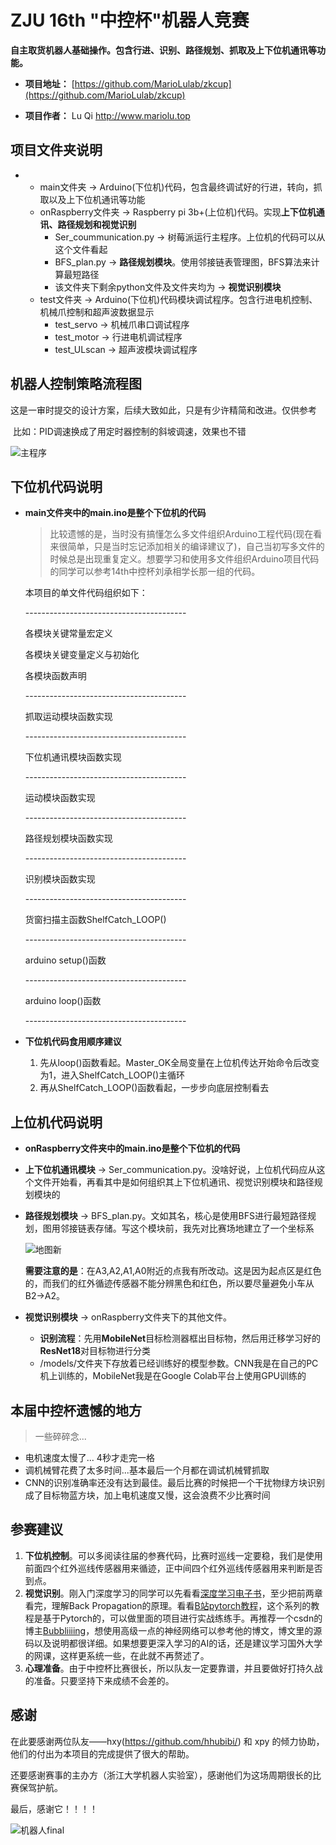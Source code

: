 # ZJU 16th "中控杯"机器人竞赛

**自主取货机器人基础操作。包含行进、识别、路径规划、抓取及上下位机通讯等功能。**

- **项目地址：** [https://github.com/MarioLulab/zkcup](https://github.com/MarioLulab/zkcup)

- **项目作者：** Lu Qi http://www.mariolu.top

## 项目文件夹说明

- * main文件夹 -> Arduino(下位机)代码，包含最终调试好的行进，转向，抓取以及上下位机通讯等功能
  * onRaspberry文件夹 -> Raspberry pi 3b+(上位机)代码。实现**上下位机通讯、路径规划和视觉识别**
    * Ser_coummunication.py -> 树莓派运行主程序。上位机的代码可以从这个文件看起
    * BFS_plan.py -> **路径规划模块**。使用邻接链表管理图，BFS算法来计算最短路径
    * 该文件夹下剩余python文件及文件夹均为 -> **视觉识别模块**
  * test文件夹 -> Arduino(下位机)代码模块调试程序。包含行进电机控制、机械爪控制和超声波数据显示
    * test_servo -> 机械爪串口调试程序
    * test_motor -> 行进电机调试程序
    * test_ULscan -> 超声波模块调试程序

## 机器人控制策略流程图

​		这是一审时提交的设计方案，后续大致如此，只是有少许精简和改进。仅供参考

​		比如：PID调速换成了用定时器控制的斜坡调速，效果也不错

![主程序](./主程序.png)

## 下位机代码说明

* **main文件夹中的main.ino是整个下位机的代码**

  > 比较遗憾的是，当时没有搞懂怎么多文件组织Arduino工程代码(现在看来很简单，只是当时忘记添加相关的编译建议了)，自己当初写多文件的时候总是出现重复定义。想要学习和使用多文件组织Arduino项目代码的同学可以参考14th中控杯刘承相学长那一组的代码。

  本项目的单文件代码组织如下：

  \----------------------------------------

  各模块关键常量宏定义

  各模块关键变量定义与初始化

  各模块函数声明

  \----------------------------------------

  抓取运动模块函数实现

  \----------------------------------------

  下位机通讯模块函数实现

  \----------------------------------------

  运动模块函数实现

  \----------------------------------------

  路径规划模块函数实现

  \----------------------------------------

  识别模块函数实现

  \----------------------------------------

  货窗扫描主函数ShelfCatch_LOOP()

  \----------------------------------------

  arduino setup()函数

  \----------------------------------------

  arduino loop()函数

  \----------------------------------------

* **下位机代码食用顺序建议**

  1. 先从loop()函数看起。Master_OK全局变量在上位机传达开始命令后改变为1，进入ShelfCatch_LOOP()主循环
  2. 再从ShelfCatch_LOOP()函数看起，一步步向底层控制看去



## 上位机代码说明

* **onRaspberry文件夹中的main.ino是整个下位机的代码**

* **上下位机通讯模块** -> Ser_communication.py。没啥好说，上位机代码应从这个文件开始看，再看其中是如何组织其上下位机通讯、视觉识别模块和路径规划模块的

* **路径规划模块** -> BFS_plan.py。文如其名，核心是使用BFS进行最短路径规划，图用邻接链表存储。写这个模块前，我先对比赛场地建立了一个坐标系

  ![地图新](./地图新.jpg)

  **需要注意的是**：在A3,A2,A1,A0附近的点我有所改动。这是因为起点区是红色的，而我们的红外循迹传感器不能分辨黑色和红色，所以要尽量避免小车从B2->A2。

* **视觉识别模块** -> onRaspberry文件夹下的其他文件。

  * **识别流程**：先用**MobileNet**目标检测器框出目标物，然后用迁移学习好的**ResNet18**对目标物进行分类
  * /models/文件夹下存放着已经训练好的模型参数。CNN我是在自己的PC机上训练的，MobileNet我是在Google Colab平台上使用GPU训练的



## 本届中控杯遗憾的地方

> 一些碎碎念...

* 电机速度太慢了... 4秒才走完一格
* 调机械臂花费了太多时间...基本最后一个月都在调试机械臂抓取
* CNN的识别准确率还没有达到最佳。最后比赛的时候把一个干扰物绿方块识别成了目标物蓝方块，加上电机速度又慢，这会浪费不少比赛时间



## 参赛建议

1. **下位机控制**。可以多阅读往届的参赛代码，比赛时巡线一定要稳，我们是使用前面四个红外巡线传感器用来循迹，正中间四个红外巡线传感器用来判断是否到点。
2. **视觉识别**。刚入门深度学习的同学可以先看看[深度学习电子书](http://neuralnetworksanddeeplearning.com/)，至少把前两章看完，理解Back Propagation的原理。看看[B站pytorch教程](https://www.bilibili.com/video/BV12741177Cu?from=search&seid=3050657063860714723)，这个系列的教程是基于Pytorch的，可以做里面的项目进行实战练练手。再推荐一个csdn的博主[Bubbliiiing](https://blog.csdn.net/weixin_44791964)，想使用高级一点的神经网络可以参考他的博文，博文里的源码以及说明都很详细。如果想要更深入学习的AI的话，还是建议学习国外大学的网课，这样更系统一些，在此就不再赘述了。
3. **心理准备**。由于中控杯比赛很长，所以队友一定要靠谱，并且要做好打持久战的准备。只要坚持下来成绩不会差的。

## 感谢

在此要感谢两位队友——hxy(https://github.com/hhubibi/) 和 xpy 的倾力协助，他们的付出为本项目的完成提供了很大的帮助。

还要感谢赛事的主办方（浙江大学机器人实验室），感谢他们为这场周期很长的比赛保驾护航。

最后，感谢它！！！！

![机器人final](./机器人final.jpg)





